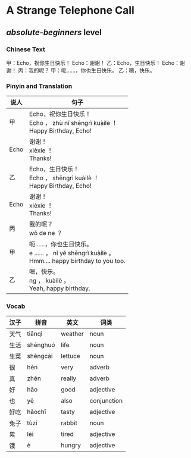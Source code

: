 # A Strange Telephone Call
## *absolute-beginners* level

### Chinese Text
甲：Echo，祝你生日快乐！
Echo：谢谢！
乙：Echo，生日快乐！
Echo：谢谢！
丙：我的呢？
甲：呃......，你也生日快乐。
乙：嗯，快乐。

### Pinyin and Translation
|说人|句子|
|----|----|
|甲|Echo，祝你生日快乐！<br />Echo ， zhù nǐ shēngrì kuàilè ！<br />Happy Birthday, Echo!|
|Echo|谢谢！<br />xièxie ！<br />Thanks!|
|乙|Echo，生日快乐！<br />Echo ， shēngrì kuàilè ！<br />Happy Birthday, Echo!|
|Echo|谢谢！<br />xièxie ！<br />Thanks!|
|丙|我的呢？<br />wǒ de ne ？<br />|
|甲|呃......，你也生日快乐。<br />e ...... ， nǐ yě shēngrì kuàilè 。<br />Hmm.... happy birthday to you too.|
|乙|嗯，快乐。<br />ng ， kuàilè 。<br />Yeah, happy birthday.|
### Vocab
|汉子|拼音|英文|词类|
|----|----|----|----|
|天气|tiānqì|weather|noun|
|生活|shēnghuó|life|noun|
|生菜|shēngcài|lettuce|noun|
|很|hěn|very|adverb|
|真|zhēn|really|adverb|
|好|hǎo|good|adjective|
|也|yě|also|conjunction|
|好吃|hǎochī|tasty|adjective|
|兔子|tùzi|rabbit|noun|
|累|lèi|tired|adjective|
|饿|è|hungry|adjective|